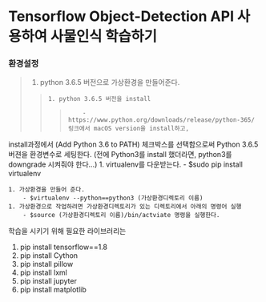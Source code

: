
# Tensorflow Object-Detection API 사용하여 사물인식 학습하기

###  환경설정

> 1. python 3.6.5 버전으로 가상환경을 만들어준다.
>>     1. python 3.6.5 버전을 install
>>>         - https://www.python.org/downloads/release/python-365/ 링크에서 macOS version을 install하고, 
install과정에서 (Add Python 3.6 to PATH) 체크박스를 선택함으로써 Python 3.6.5버젼을 환경변수로 세팅한다. (전에 Python3를 install 했더라면, python3를 downgrade 시켜줘야 한다...)
    1. virtualenv를 다운받는다.
        - $sudo pip install virtualenv
    
    1. 가상환경을 만들어 준다.    
        - $virtualenv --python==python3 (가상환경디렉토리 이름)
    1. 가상환경으로 작업하려면 가상환경디렉토리가 있는 디렉토리에서 아래의 명령어 실행
        - $source (가상환경디렉토리 이름)/bin/actviate 명령을 실행한다.




학습을 시키기 위해 필요한 라이브러리는
1. pip install tensorflow==1.8
2. pip install Cython
3. pip install pillow
4. pip install lxml
5. pip install jupyter
6. pip install matplotlib
